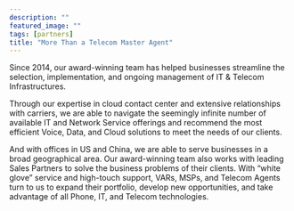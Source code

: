 ```yaml
---
description: ""
featured_image: ""
tags: [partners]
title: "More Than a Telecom Master Agent"
---
```


Since 2014, our award-winning team has helped businesses streamline the selection, implementation, and ongoing management of IT & Telecom Infrastructures.

Through our expertise in cloud contact center and extensive relationships with carriers, we are able to navigate the seemingly infinite number of available IT and Network Service offerings and recommend the most efficient Voice, Data, and Cloud solutions to meet the needs of our clients.

And with offices in US and China, we are able to serve businesses in a broad geographical area. Our award-winning team also works with leading Sales Partners to solve the business problems of their clients. With “white glove” service and high-touch support, VARs, MSPs, and Telecom Agents turn to us to expand their portfolio, develop new opportunities, and take advantage of all Phone, IT, and Telecom technologies.

